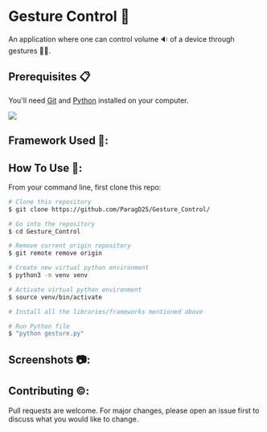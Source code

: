 # Gesture Control 👋
An application where one can control volume 🔉 of a device through gestures 🤏🏽.

## Prerequisites 📋

You'll need [Git](https://git-scm.com) and [Python](https://www.python.org/) installed on your computer.

[![](https://camo.githubusercontent.com/2fb0723ef80f8d87a51218680e209c66f213edf8/68747470733a2f2f666f7274686562616467652e636f6d2f696d616765732f6261646765732f6d6164652d776974682d707974686f6e2e737667)](https://python.org)


## Framework Used 📁:


## How To Use 🔧:

From your command line, first clone this repo:

```bash
# Clone this repository
$ git clone https://github.com/ParagD25/Gesture_Control/

# Go into the repository
$ cd Gesture_Control

# Remove current origin repository
$ git remote remove origin

# Create new virtual python environment
$ python3 -m venv venv

# Activate virtual python environment
$ source venv/bin/activate

# Install all the libraries/frameworks mentioned above

# Run Python file
$ "python gesture.py"

```

## Screenshots 📷:


## Contributing ©️:

Pull requests are welcome. For major changes, please open an issue first to discuss what you would like to change.
